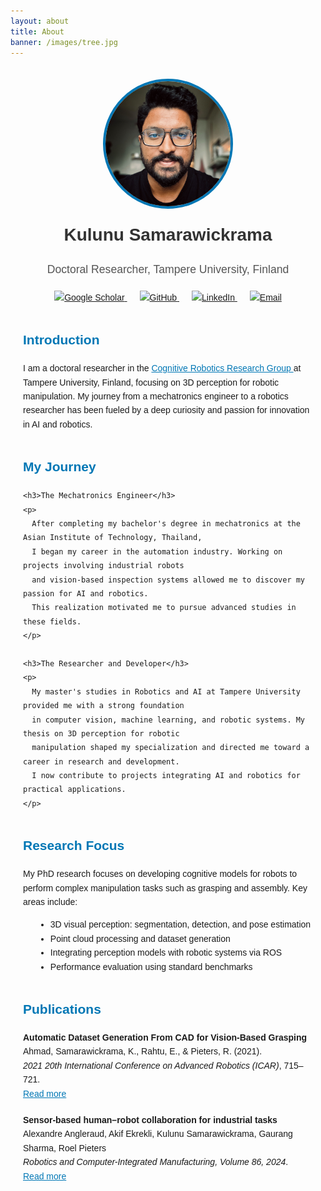 ```yaml
---
layout: about
title: About
banner: /images/tree.jpg
---
```


<div style="max-width: 750px; margin: 0 auto; padding: 20px; text-align: left; font-family: Arial, sans-serif; line-height: 1.6;">
  <!-- Profile Image Section -->
  <div style="text-align: center; margin-bottom: 20px;">
    <div style="width: 200px; height: 200px; overflow: hidden; border-radius: 50%; border: 4px solid #0077b5; margin: 0 auto;">
      <img src="/images/me.png" alt="Kulunu Samarawickrama" style="width: 100%; height: 100%;">
    </div>
    <h1 style="margin: 20px 0 10px; color: #333; font-weight: bold;">
      Kulunu Samarawickrama
    </h1>
    <p style="font-size: 1.1rem; color: #555;">
      Doctoral Researcher, Tampere University, Finland
    </p>
  </div>

  <!-- Contact Links -->
  <div style="text-align: center; margin-bottom: 40px;">
    <a href="https://scholar.google.com/citations?user=KtoK4yAAAAAJ&hl=en&oi=ao" style="margin: 0 10px;">
      <img 
        src="https://img.shields.io/badge/-Google%20Scholar-c14438?style=for-the-badge&logo=Google-Scholar&logoColor=white" 
        alt="Google Scholar">
    </a>
    <a href="https://github.com/KulunuOS" style="margin: 0 10px;">
      <img 
        src="https://img.shields.io/badge/-GitHub-181717?style=for-the-badge&logo=GitHub&logoColor=white" 
        alt="GitHub">
    </a>
    <a href="https://www.linkedin.com/in/kulunuos" style="margin: 0 10px;">
      <img 
        src="https://img.shields.io/badge/-LinkedIn-0077B5?style=for-the-badge&logo=LinkedIn&logoColor=white" 
        alt="LinkedIn">
    </a>
    <a href="mailto:kulunuds@gmail.com" style="margin: 0 10px;">
      <img 
        src="https://img.shields.io/badge/-Email-D14836?style=for-the-badge&logo=Gmail&logoColor=white" 
        alt="Email">
    </a>
  </div>

  <!-- Introduction -->
  <div style="margin-bottom: 40px;">
    <h2 style="color: #0077b5;">Introduction</h2>
    <p>
      I am a doctoral researcher in the 
      <a href="https://research.tuni.fi/cogrob/" style="color: #0077b5;">
        Cognitive Robotics Research Group
      </a> 
      at Tampere University, Finland, focusing on 3D perception for robotic manipulation. 
      My journey from a mechatronics engineer to a robotics researcher has been 
      fueled by a deep curiosity and passion for innovation in AI and robotics.
    </p>
  </div>

  <!-- Career Journey -->
  <div style="margin-bottom: 40px;">
    <h2 style="color: #0077b5;">My Journey</h2>

    <h3>The Mechatronics Engineer</h3>
    <p>
      After completing my bachelor's degree in mechatronics at the Asian Institute of Technology, Thailand, 
      I began my career in the automation industry. Working on projects involving industrial robots 
      and vision-based inspection systems allowed me to discover my passion for AI and robotics. 
      This realization motivated me to pursue advanced studies in these fields.
    </p>

    <h3>The Researcher and Developer</h3>
    <p>
      My master's studies in Robotics and AI at Tampere University provided me with a strong foundation 
      in computer vision, machine learning, and robotic systems. My thesis on 3D perception for robotic 
      manipulation shaped my specialization and directed me toward a career in research and development. 
      I now contribute to projects integrating AI and robotics for practical applications.
    </p>
  </div>

  <!-- Research Focus -->
  <div style="margin-bottom: 40px;">
    <h2 style="color: #0077b5;">Research Focus</h2>
    <p>
      My PhD research focuses on developing cognitive models for robots to perform complex 
      manipulation tasks such as grasping and assembly. Key areas include:
    </p>
    <ul style="list-style-type: disc; margin-left: 20px;">
      <li>3D visual perception: segmentation, detection, and pose estimation</li>
      <li>Point cloud processing and dataset generation</li>
      <li>Integrating perception models with robotic systems via ROS</li>
      <li>Performance evaluation using standard benchmarks</li>
    </ul>
  </div>

  <!-- Publications -->
  <div style="margin-bottom: 40px;">
    <h2 style="color: #0077b5;">Publications</h2>
    <ul style="list-style-type: none; padding: 0;">
      <li style="margin-bottom: 20px;">
        <strong>Automatic Dataset Generation From CAD for Vision-Based Grasping</strong><br>
        Ahmad, Samarawickrama, K., Rahtu, E., & Pieters, R. (2021).<br>
        <em>2021 20th International Conference on Advanced Robotics (ICAR)</em>, 715–721.<br>
        <a href="https://doi.org/10.1109/ICAR53236.2021.9659336" style="color: #0077b5;">
          Read more
        </a>
      </li>
      <li style="margin-bottom: 20px;">
        <strong>Sensor-based human–robot collaboration for industrial tasks</strong><br>
        Alexandre Angleraud, Akif Ekrekli, Kulunu Samarawickrama, Gaurang Sharma, Roel Pieters<br>
        <em>Robotics and Computer-Integrated Manufacturing, Volume 86, 2024</em>.<br>
        <a href="https://doi.org/10.1016/j.rcim.2023.102663" style="color: #0077b5;">
          Read more
        </a>
      </li>
    </ul>
  </div>
</div>
